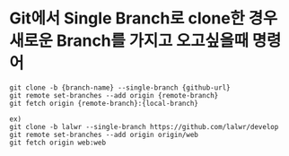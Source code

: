 # Git에서 Single Branch로 clone한 경우 새로운 Branch를 가지고 오고싶을때 명령어

```git
git clone -b {branch-name} --single-branch {github-url}
git remote set-branches --add origin {remote-branch}
git fetch origin {remote-branch}:{local-branch}

ex)
git clone -b lalwr --single-branch https://github.com/lalwr/develop
git remote set-branches --add origin origin/web
git fetch origin web:web
```


